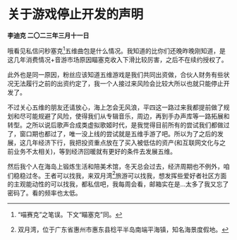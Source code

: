 # 关于游戏停止开发的声明
**李迪克	二〇二三年三月十一日**

哦看见私信问秒塞克[^1]五维曲包是什么情况。我知道的比你们还晚昨晚刚知道，是这几年消费情况+音游市场原因瞄塞克收入下滑比较厉害，之后不在续约授权了。

此外也是同一原因，粉丝应该知道五维游戏是我们共同出资做，合伙人财务有些状况无法履行之前的出资约定了，我一个人接过来风险会比较大所以也就只能停止开发了。

不过关心五维的朋友还请放心，海上怎会无风浪，平四这一路过来我都提前做了规划和尽可能规避了风险，使得我们从专辑音乐，周边，再到手办声库等一路拓展和转型。之所以说后歌声合成类虚拟歌姬时代，是我觉得目前所有的尝试我们都做过了，窗口期也都过了，唯一没上线的尝试就是五维手游了吧。所以为了之后的发展，这几年经济下行，我把投资重点放在了买入被低估的资产(和互联网文化与之前业务不太相关)，等到经济回暖就有更好的条件去发展五维。

然后我个人在海岛上锻炼生活和陪美术馆，冬天总会过去，经济周期也不例外，咱们稳稳过冬。王者可以找我，来双月湾[^2]旅游可以找我，想发挥些爱好者社区方面的主观能动性的可以找我，都私信吧，我每周会看，邮箱实在是…太多了我又忘了密码了。看的频率也太低。

[^1]: “喵赛克”之笔误。下文“瞄塞克”同。
[^2]: 双月湾，位于广东省惠州市惠东县稔平半岛南端平海镇，知名海景度假地。
